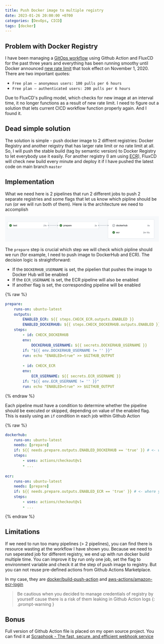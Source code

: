 ```yaml
---
title: Push Docker image to multiple registry
date: 2023-01-26 20:00:00 +0700
categories: [DevOps, CICD]
tags: [docker]
---
```


## Problem with Docker Registry

I have been managing a [GitOps workflow](https://www.weave.works/technologies/gitops/) using Github Action and FluxCD for the past three years and everything has been running smoothy until Docker announced [new rate limit](https://www.docker.com/blog/scaling-docker-to-serve-millions-more-developers-network-egress/) that took effect on November 1, 2020. There are two important quotes:

- `Free plan – anonymous users: 100 pulls per 6 hours `
- `Free plan – authenticated users: 200 pulls per 6 hours`

Due to FluxCD's pulling model, which checks for new image at an interval time, it no longer functions as a result of new rate limit. I need to figure out a solution that lets current CICD workflow function properly again. And I found it.

## Dead simple solution

The solution is simple - push docker image to 2 diffrent registries: Docker Registry and another reigstry that has larger rate limit or no rate limit at all. So, I will push the stable build (tag by semantic version) to Docker Registry to let everybody use it easily. For another registry (I am using [ECR](https://aws.amazon.com/ecr/)), FluxCD will check new build every minute and deploy it if I have pushed the latest code on main branch `master`

## Implementation

What we need here is 2 pipelines that run 2 different jobs to push 2 separate registries and some flags that let us know which pipline should be run (or we will run both of them). Here is the architecture we need to accomplish

![multiple-registry-pipline](/assets/img/multiple-registry-pipline.png)

The `prepare` step is crucial which step we will check which pipline should we run (for example, I need to push image to DockerHub and ECR). The decision logic is straightforward:

- If the `DOCKERHUB_USERNAME` is set, the pipelien that pushes the image to Docker Hub will be enabled
- If the `ECR_USERNAME` is set, the ECR pipeline will also be enabled
- If another flag is set, the corresponding pipeline will be enabled

{% raw %}
```yaml
prepare:
    runs-on: ubuntu-latest
    outputs:
        ENABLED_ECR: ${{ steps.CHECK_ECR.outputs.ENABLED }}
        ENABLED_DOCKERHUB: ${{ steps.CHECK_DOCKERHUB.outputs.ENABLED }}
    steps:
        - id: CHECK_DOCKERHUB
        env:
            DOCKERHUB_USERNAME: ${{ secrets.DOCKERHUB_USERNAME }}
        if: "${{ env.DOCKERHUB_USERNAME != '' }}"
        run: echo "ENABLED=true" >> $GITHUB_OUTPUT

        - id: CHECK_ECR
        env:
            ECR_USERNAME: ${{ secrets.ECR_USERNAME }}
        if: "${{ env.ECR_USERNAME != '' }}"
        run: echo "ENABLED=true" >> $GITHUB_OUTPUT
```
{% endraw %}

Each pipeline must have a condition to determine whether the pipeline should be executed or skipped, depending on value of the enabled flag. This is easily using an `if` condition in each job within Github Action

{% raw %}
```yaml
dockerhub:
    runs-on: ubuntu-latest
    needs: [prepare]
    if: ${{ needs.prepare.outputs.ENABLED_DOCKERHUB == 'true' }} # <- where you tell Github Action whether we we let it run or not
    steps:
        - uses: actions/checkout@v1
        - ...
        
ecr:
    runs-on: ubuntu-latest
    needs: [prepare]
    if: ${{ needs.prepare.outputs.ENABLED_ECR == 'true' }} # <- where you tell Github Action whether we we let it run or not
    steps:
        - uses: actions/checkout@v1
        - ...
```
{% endraw %}

## Limitations

If we need to run too many pipelines (> 2 pipelines), you can find there is resource wasting at the workflow I have shown you. Because we need to run seperated job for different registry, we end up with run docker build multiple time. You can improve it by run only one job, set the flag to environment variable and check it at the step of push image to registry. But you can not reuse pre-defined actions from Github Actions Marketplace. 

In my case, they are [docker/build-push-action](https://github.com/docker/build-push-action) and [aws-actions/amazon-ecr-login](https://github.com/aws-actions/amazon-ecr-login)


> Be cautious when you decided to manage credentials of registry by yourself cause there is a risk of them leaking in Github Action logs
{: .prompt-warning }


## Bonus

Full version of Github Action file is placed on my open source project. You can find it at [Scraphook - The fast, secure, and efficient webhook service ](https://github.com/scrapnode/scraphook/blob/master/.github/workflows/master.yaml)